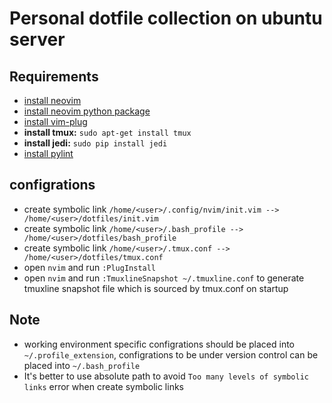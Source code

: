 # Personal dotfile collection on ubuntu server

## Requirements

- [install neovim](https://github.com/neovim/neovim/wiki/Installing-Neovim#ubuntu)
- [install neovim python package](https://github.com/neovim/python-client)
- [install vim-plug](https://github.com/junegunn/vim-plug#neovim)
- **install tmux:** `sudo apt-get install tmux`
- **install jedi:** `sudo pip install jedi`
- [install pylint](https://www.pylint.org/#install)

## configrations

- create symbolic link `/home/<user>/.config/nvim/init.vim --> /home/<user>/dotfiles/init.vim`
- create symbolic link `/home/<user>/.bash_profile --> /home/<user>/dotfiles/bash_profile`
- create symbolic link `/home/<user>/.tmux.conf --> /home/<user>/dotfiles/tmux.conf`
- open `nvim` and run `:PlugInstall`
- open `nvim` and run `:TmuxlineSnapshot ~/.tmuxline.conf` to generate tmuxline snapshot file which is sourced by tmux.conf on startup

## Note

- working environment specific configrations should be placed into `~/.profile_extension`, configrations to be under version control can be placed into `~/.bash_profile`
- It's better to use absolute path to avoid `Too many levels of symbolic links` error when create symbolic links
